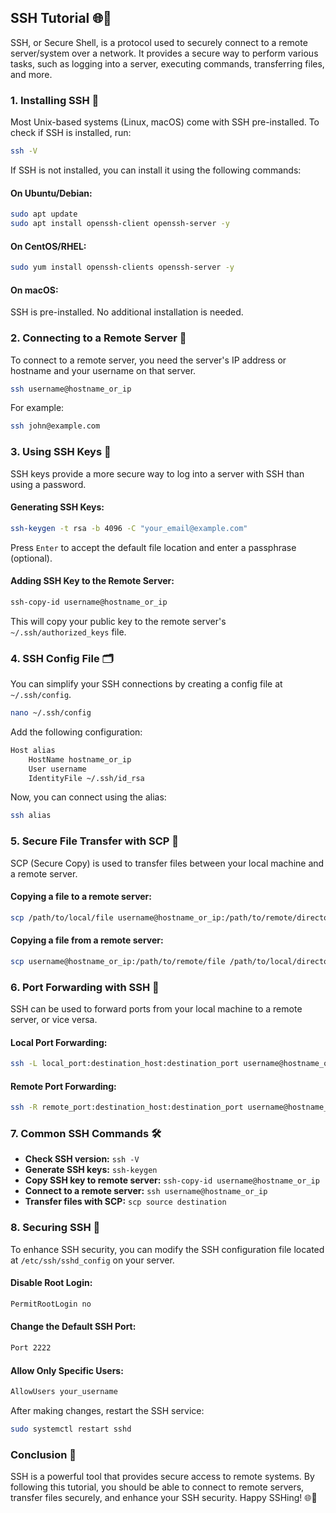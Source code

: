 ## SSH Tutorial 🌐🔐

SSH, or Secure Shell, is a protocol used to securely connect to a remote server/system over a network. It provides a secure way to perform various tasks, such as logging into a server, executing commands, transferring files, and more.

### 1. Installing SSH 🔧

Most Unix-based systems (Linux, macOS) come with SSH pre-installed. To check if SSH is installed, run:

```sh
ssh -V
```

If SSH is not installed, you can install it using the following commands:

#### On Ubuntu/Debian:

```sh
sudo apt update
sudo apt install openssh-client openssh-server -y
```

#### On CentOS/RHEL:

```sh
sudo yum install openssh-clients openssh-server -y
```

#### On macOS:

SSH is pre-installed. No additional installation is needed.

### 2. Connecting to a Remote Server 📡

To connect to a remote server, you need the server's IP address or hostname and your username on that server.

```sh
ssh username@hostname_or_ip
```

For example:

```sh
ssh john@example.com
```

### 3. Using SSH Keys 🔑

SSH keys provide a more secure way to log into a server with SSH than using a password.

#### Generating SSH Keys:

```sh
ssh-keygen -t rsa -b 4096 -C "your_email@example.com"
```

Press `Enter` to accept the default file location and enter a passphrase (optional).

#### Adding SSH Key to the Remote Server:

```sh
ssh-copy-id username@hostname_or_ip
```

This will copy your public key to the remote server's `~/.ssh/authorized_keys` file.

### 4. SSH Config File 🗂️

You can simplify your SSH connections by creating a config file at `~/.ssh/config`.

```sh
nano ~/.ssh/config
```

Add the following configuration:

```sh
Host alias
    HostName hostname_or_ip
    User username
    IdentityFile ~/.ssh/id_rsa
```

Now, you can connect using the alias:

```sh
ssh alias
```

### 5. Secure File Transfer with SCP 📁

SCP (Secure Copy) is used to transfer files between your local machine and a remote server.

#### Copying a file to a remote server:

```sh
scp /path/to/local/file username@hostname_or_ip:/path/to/remote/directory
```

#### Copying a file from a remote server:

```sh
scp username@hostname_or_ip:/path/to/remote/file /path/to/local/directory
```

### 6. Port Forwarding with SSH 🚀

SSH can be used to forward ports from your local machine to a remote server, or vice versa.

#### Local Port Forwarding:

```sh
ssh -L local_port:destination_host:destination_port username@hostname_or_ip
```

#### Remote Port Forwarding:

```sh
ssh -R remote_port:destination_host:destination_port username@hostname_or_ip
```

### 7. Common SSH Commands 🛠️

- **Check SSH version:** `ssh -V`
- **Generate SSH keys:** `ssh-keygen`
- **Copy SSH key to remote server:** `ssh-copy-id username@hostname_or_ip`
- **Connect to a remote server:** `ssh username@hostname_or_ip`
- **Transfer files with SCP:** `scp source destination`

### 8. Securing SSH 🚨

To enhance SSH security, you can modify the SSH configuration file located at `/etc/ssh/sshd_config` on your server.

#### Disable Root Login:

```sh
PermitRootLogin no
```

#### Change the Default SSH Port:

```sh
Port 2222
```

#### Allow Only Specific Users:

```sh
AllowUsers your_username
```

After making changes, restart the SSH service:

```sh
sudo systemctl restart sshd
```

### Conclusion 🎉

SSH is a powerful tool that provides secure access to remote systems. By following this tutorial, you should be able to connect to remote servers, transfer files securely, and enhance your SSH security. Happy SSHing! 🌐🔐
